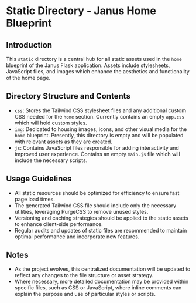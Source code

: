 # Static Directory - Janus Home Blueprint

## Introduction
This `static` directory is a central hub for all static assets used in the `home` blueprint of the Janus Flask application. Assets include stylesheets, JavaScript files, and images which enhance the aesthetics and functionality of the home page.

## Directory Structure and Contents
- `css`: Stores the Tailwind CSS stylesheet files and any additional custom CSS needed for the `home` section. Currently contains an empty `app.css` which will hold custom styles.
- `img`: Dedicated to housing images, icons, and other visual media for the `home` blueprint. Presently, this directory is empty and will be populated with relevant assets as they are created.
- `js`: Contains JavaScript files responsible for adding interactivity and improved user experience. Contains an empty `main.js` file which will include the necessary scripts.

## Usage Guidelines
- All static resources should be optimized for efficiency to ensure fast page load times.
- The generated Tailwind CSS file should include only the necessary utilities, leveraging PurgeCSS to remove unused styles.
- Versioning and caching strategies should be applied to the static assets to enhance client-side performance.
- Regular audits and updates of static files are recommended to maintain optimal performance and incorporate new features.

## Notes
- As the project evolves, this centralized documentation will be updated to reflect any changes to the file structure or asset strategy.
- Where necessary, more detailed documentation may be provided within specific files, such as CSS or JavaScript, where inline comments can explain the purpose and use of particular styles or scripts.